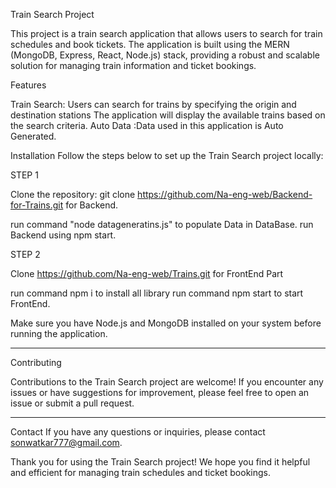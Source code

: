 Train Search Project

This project is a train search application that allows users to search for train schedules and book tickets. The application is built using the MERN (MongoDB, Express, React, Node.js) stack, providing a robust and scalable solution for managing train information and ticket bookings.

Features

Train Search: Users can search for trains by specifying the origin and destination stations The application will display the available trains based on the search criteria.
Auto Data :Data used in this application is Auto Generated. 
 
Installation
Follow the steps below to set up the Train Search project locally:

STEP 1

Clone the repository: git clone https://github.com/Na-eng-web/Backend-for-Trains.git for Backend.

  run command "node datageneratins.js" to populate Data in DataBase.
	run Backend using npm start.
	
STEP 2

Clone https://github.com/Na-eng-web/Trains.git for FrontEnd Part

   run command npm i to install all library
	 run command npm start to start FrontEnd.		

Make sure you have Node.js and MongoDB installed on your system before running the application.

--------------------------------------------------------------------------------------------

Contributing


Contributions to the Train Search project are welcome! If you encounter any issues or have suggestions for improvement, please feel free to open an issue or submit a pull request.

--------------------------------------------------------------------------------------------


Contact
If you have any questions or inquiries, please contact sonwatkar777@gmail.com.

Thank you for using the Train Search project! We hope you find it helpful and efficient for managing train schedules and ticket bookings.





